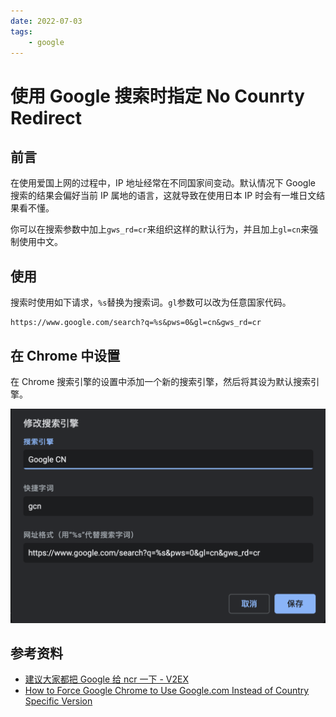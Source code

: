 ```yaml
---
date: 2022-07-03
tags:
    - google
---
```


# 使用 Google 搜索时指定 No Counrty Redirect

## 前言

在使用爱国上网的过程中，IP 地址经常在不同国家间变动。默认情况下 Google 搜索的结果会偏好当前 IP 属地的语言，这就导致在使用日本 IP 时会有一堆日文结果看不懂。

你可以在搜索参数中加上`gws_rd=cr`来组织这样的默认行为，并且加上`gl=cn`来强制使用中文。

<!-- more -->

## 使用

搜索时使用如下请求，`%s`替换为搜索词。`gl`参数可以改为任意国家代码。

```
https://www.google.com/search?q=%s&pws=0&gl=cn&gws_rd=cr
```

## 在 Chrome 中设置

在 Chrome 搜索引擎的设置中添加一个新的搜索引擎，然后将其设为默认搜索引擎。

![image-20220703002722383](google-no-counrty-redirect.assets/image-20220703002722383.png)

## 参考资料

- [建议大家都把 Google 给 ncr 一下 - V2EX](https://v2ex.com/t/770093)
- [How to Force Google Chrome to Use Google.com Instead of Country Specific Version](http://www.thesempost.com/force-google-chrome-to-use-google-com-not-country-version/)
